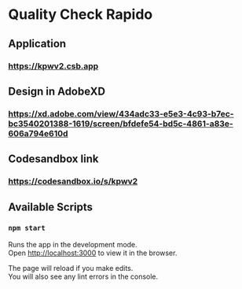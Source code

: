 # Quality Check Rapido

## Application
### https://kpwv2.csb.app


## Design in AdobeXD
### https://xd.adobe.com/view/434adc33-e5e3-4c93-b7ec-bc3540201388-1619/screen/bfdefe54-bd5c-4861-a83e-606a794e610d



## Codesandbox link
### https://codesandbox.io/s/kpwv2


## Available Scripts


### `npm start`

Runs the app in the development mode.\
Open [http://localhost:3000](http://localhost:3000) to view it in the browser.

The page will reload if you make edits.\
You will also see any lint errors in the console.





